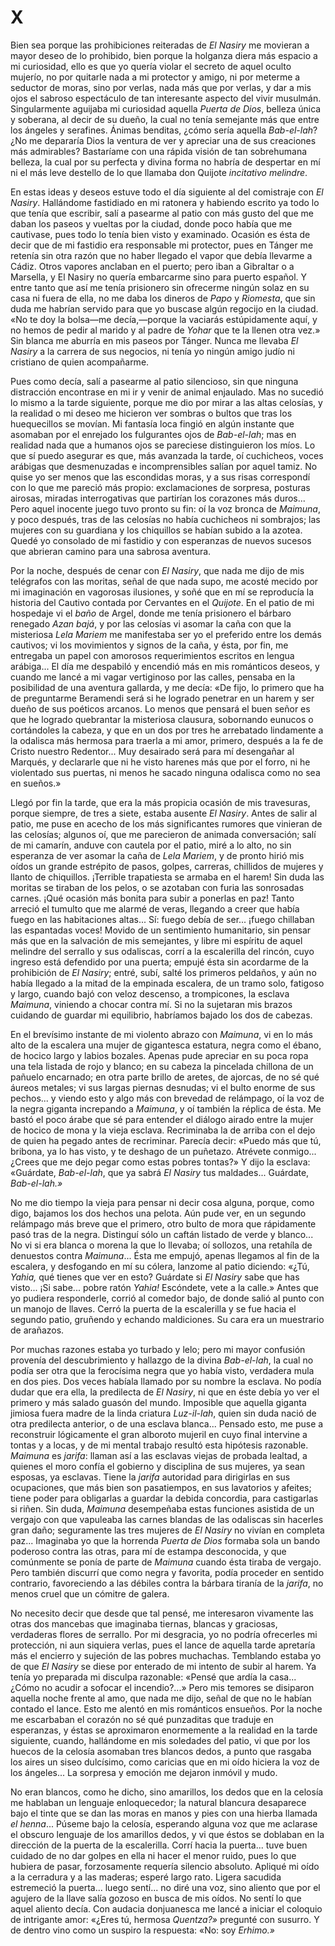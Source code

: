 # X

Bien sea porque las prohibiciones reiteradas de *El Nasiry* me movieran a mayor
deseo de lo prohibido, bien porque la holganza diera más espacio a mi
curiosidad, ello es que yo quería violar el secreto de aquel oculto mujerío, no
por quitarle nada a mi protector y amigo, ni por meterme a seductor de moras,
sino por verlas, nada más que por verlas, y dar a mis ojos el sabroso
espectáculo de tan interesante aspecto del vivir musulmán. Singularmente
aguijaba mi curiosidad aquella *Puerta de Dios*, belleza única y soberana, al
decir de su dueño, la cual no tenía semejante más que entre los ángeles
y serafines. Ánimas benditas, ¿cómo sería aquella *Bab-el-lah*? ¿No me
depararía Dios la ventura de ver y apreciar una de sus creaciones más
admirables?  Bastaríame con una rápida visión de tan sobrehumana belleza, la
cual por su perfecta y divina forma no habría de despertar en mí ni el más leve
destello de lo que llamaba don Quijote *incitativo melindre*.

En estas ideas y deseos estuve todo el día siguiente al del comistraje con *El
Nasiry*. Hallándome fastidiado en mi ratonera y habiendo escrito ya todo lo que
tenía que escribir, salí a pasearme al patio con más gusto del que me daban los
paseos y vueltas por la ciudad, donde poco había que me cautivase, pues todo lo
tenía bien visto y examinado. Ocasión es ésta de decir que de mi fastidio era
responsable mi protector, pues en Tánger me retenía sin otra razón que no haber
llegado el vapor que debía llevarme a Cádiz. Otros vapores anclaban en el
puerto; pero iban a Gibraltar o a Marsella, y El Nasiry no quería embarcarme
sino para puerto español. Y entre tanto que así me tenía prisionero sin
ofrecerme ningún solaz en su casa ni fuera de ella, no me daba los dineros de
*Papo* y *Riomesta*, que sin duda me habrían servido para que yo buscase algún
regocijo en la ciudad. «No te doy la bolsa—me decía,—porque la vaciarás
estúpidamente aquí, y no hemos de pedir al marido y al padre de *Yohar* que te
la llenen otra vez.» Sin blanca me aburría en mis paseos por Tánger. Nunca me
llevaba *El Nasiry* a la carrera de sus negocios, ni tenía yo ningún amigo
judío ni cristiano de quien acompañarme.

Pues como decía, salí a pasearme al patio silencioso, sin que ninguna
distracción encontrase en mi ir y venir de animal enjaulado. Mas no sucedió lo
mismo a la tarde siguiente, porque me dio por mirar a las altas celosías, y la
realidad o mi deseo me hicieron ver sombras o bultos que tras los huequecillos
se movían. Mi fantasía loca fingió en algún instante que asomaban por el
enrejado los fulgurantes ojos de *Bab-el-lah*; mas en realidad nada que
a humanos ojos se pareciese distinguieron los míos. Lo que sí puedo asegurar es
que, más avanzada la tarde, oí cuchicheos, voces arábigas que desmenuzadas
e incomprensibles salían por aquel tamiz. No quise yo ser menos que las
escondidas moras, y a sus risas correspondí con lo que me pareció más propio:
exclamaciones de sorpresa, posturas airosas, miradas interrogativas que
partirían los corazones más duros... Pero aquel inocente juego tuvo pronto su
fin: oí la voz bronca de *Maimuna*, y poco después, tras de las celosías no
había cuchicheos ni sombrajos; las mujeres con su guardiana y los chiquillos se
habían subido a la azotea. Quedé yo consolado de mi fastidio y con esperanzas
de nuevos sucesos que abrieran camino para una sabrosa aventura.

Por la noche, después de cenar con *El Nasiry*, que nada me dijo de mis
telégrafos con las moritas, señal de que nada supo, me acosté mecido por mi
imaginación en vagorosas ilusiones, y soñé que en mí se reproducía la historia
del Cautivo contada por Cervantes en el *Quijote*. En el patio de mi hospedaje
vi el *baño* de Argel, donde me tenía prisionero el bárbaro renegado *Azan
bajá*, y por las celosías vi asomar la caña con que la misteriosa *Lela Mariem*
me manifestaba ser yo el preferido entre los demás cautivos; vi los movimientos
y signos de la caña, y ésta, por fin, me entregaba un papel con amorosos
requerimientos escritos en lengua arábiga... El día me despabiló y encendió más
en mis románticos deseos, y cuando me lancé a mi vagar vertiginoso por las
calles, pensaba en la posibilidad de una aventura gallarda, y me decía: «De
fijo, lo primero que ha de preguntarme Beramendi será si he logrado penetrar en
un harem y ser dueño de sus poéticos arcanos. Lo menos que pensará el buen
señor es que he logrado quebrantar la misteriosa clausura, sobornando eunucos
o cortándoles la cabeza, y que en un dos por tres he arrebatado lindamente a la
odalisca más hermosa para traerla a mi amor, primero, después a la fe de Cristo
nuestro Redentor... Muy desairado será para mí desengañar al Marqués,
y declararle que ni he visto harenes más que por el forro, ni he violentado sus
puertas, ni menos he sacado ninguna odalisca como no sea en sueños.»

Llegó por fin la tarde, que era la más propicia ocasión de mis travesuras,
porque siempre, de tres a siete, estaba ausente *El Nasiry*. Antes de salir al
patio, me puse en acecho de los más significantes rumores que vinieran de las
celosías; algunos oí, que me parecieron de animada conversación; salí de mi
camarín, anduve con cautela por el patio, miré a lo alto, no sin esperanza de
ver asomar la caña de *Lela Mariem*, y de pronto hirió mis oídos un grande
estrépito de pasos, golpes, carreras, chillidos de mujeres y llanto de
chiquillos. ¡Terrible trapatiesta se armaba en el harem! Sin duda las moritas
se tiraban de los pelos, o se azotaban con furia las sonrosadas carnes. ¡Qué
ocasión más bonita para subir a ponerlas en paz! Tanto arreció el tumulto que
me alarmé de veras, llegando a creer que había fuego en las habitaciones
altas... Sí: fuego debía de ser... ¡fuego chillaban las espantadas voces!
Movido de un sentimiento humanitario, sin pensar más que en la salvación de mis
semejantes, y libre mi espíritu de aquel melindre del serrallo y sus odaliscas,
corrí a la escalerilla del rincón, cuyo ingreso está defendido por una puerta;
empujé ésta sin acordarme de la prohibición de *El Nasiry*; entré, subí, salté
los primeros peldaños, y aún no había llegado a la mitad de la empinada
escalera, de un tramo solo, fatigoso y largo, cuando bajó con veloz descenso,
a trompicones, la esclava *Maimuna*, viniendo a chocar contra mí. Si no la
sujetaran mis brazos cuidando de guardar mi equilibrio, habríamos bajado los
dos de cabezas.

En el brevísimo instante de mi violento abrazo con *Maimuna*, vi en lo más alto
de la escalera una mujer de gigantesca estatura, negra como el ébano, de hocico
largo y labios bozales. Apenas pude apreciar en su poca ropa una tela listada
de rojo y blanco; en su cabeza la pincelada chillona de un pañuelo encarnado;
en otra parte brillo de aretes, de ajorcas, de no sé qué áureos metales; vi sus
largas piernas desnudas; vi el bulto enorme de sus pechos... y viendo esto
y algo más con brevedad de relámpago, oí la voz de la negra giganta increpando
a *Maimuna*, y oí también la réplica de ésta. Me bastó el poco árabe que sé
para entender el diálogo airado entre la mujer de hocico de mona y la vieja
esclava. Recriminaba la de arriba con el dejo de quien ha pegado antes de
recriminar. Parecía decir: «Puedo más que tú, bribona, ya lo has visto, y te
deshago de un puñetazo. Atrévete conmigo... ¿Crees que me dejo pegar como estas
pobres tontas?» Y dijo la esclava: «Guárdate, *Bab-el-lah*, que ya sabrá *El
Nasiry* tus maldades... Guárdate, *Bab-el-lah.»*

No me dio tiempo la vieja para pensar ni decir cosa alguna, porque, como digo,
bajamos los dos hechos una pelota. Aún pude ver, en un segundo relámpago más
breve que el primero, otro bulto de mora que rápidamente pasó tras de la negra.
Distinguí sólo un caftán listado de verde y blanco... No vi si era blanca
o morena la que lo llevaba; oí sollozos, una retahíla de denuestos contra
*Maimuna*... Ésta me empujó, apenas llegamos al fin de la escalera,
y desfogando en mí su cólera, lanzome al patio diciendo: «¿Tú, *Yahia,* qué
tienes que ver en esto? Guárdate si *El Nasiry* sabe que has visto... ¡Si
sabe... pobre ratón *Yahia!* Escóndete, vete a la calle.» Antes que yo pudiera
responderle, corrió al comedor bajo, de donde salió al punto con un manojo de
llaves. Cerró la puerta de la escalerilla y se fue hacia el segundo patio,
gruñendo y echando maldiciones. Su cara era un muestrario de arañazos.

Por muchas razones estaba yo turbado y lelo; pero mi mayor confusión provenía
del descubrimiento y hallazgo de la divina *Bab-el-lah*, la cual no podía ser
otra que la ferocísima negra que yo había visto, verdadera mula en dos pies.
Dos veces habíala llamado por su nombre la esclava. No podía dudar que era
ella, la predilecta de *El Nasiry*, ni que en éste debía yo ver el primero
y más salado guasón del mundo. Imposible que aquella giganta jimiosa fuera
madre de la linda criatura *Luz-il-lah*, quien sin duda nació de otra
predilecta anterior, o de una esclava blanca... Pensado esto, me puse
a reconstruir lógicamente el gran alboroto mujeril en cuyo final intervine
a tontas y a locas, y de mi mental trabajo resultó esta hipótesis razonable.
*Maimuna* es *jarifa*: llaman así a las esclavas viejas de probada lealtad,
a quienes el moro confía el gobierno y disciplina de sus mujeres, ya sean
esposas, ya esclavas.  Tiene la *jarifa* autoridad para dirigirlas en sus
ocupaciones, que más bien son pasatiempos, en sus lavatorios y afeites; tiene
poder para obligarlas a guardar la debida concordia, para castigarlas si riñen.
Sin duda, *Maimuna* desempeñaba estas funciones asistida de un vergajo con que
vapuleaba las carnes blandas de las odaliscas sin hacerles gran daño;
seguramente las tres mujeres de *El Nasiry* no vivían en completa paz...
Imaginaba yo que la horrenda *Puerta de Dios* formaba sola un bando poderoso
contra las otras, para mí de estampa desconocida, y que comúnmente se ponía de
parte de *Maimuna* cuando ésta tiraba de vergajo. Pero también discurrí que
como negra y favorita, podía proceder en sentido contrario, favoreciendo a las
débiles contra la bárbara tiranía de la *jarifa*, no menos cruel que un cómitre
de galera.

No necesito decir que desde que tal pensé, me interesaron vivamente las otras
dos mancebas que imaginaba tiernas, blancas y graciosas, verdaderas flores de
serrallo. Por mi desgracia, yo no podría ofrecerles mi protección, ni aun
siquiera verlas, pues el lance de aquella tarde apretaría más el encierro
y sujeción de las pobres muchachas. Temblando estaba yo de que *El Nasiry* se
diese por enterado de mi intento de subir al harem. Ya tenía yo preparada mi
disculpa razonable: «Pensé que ardía la casa... ¿Cómo no acudir a sofocar el
incendio?...» Pero mis temores se disiparon aquella noche frente al amo, que
nada me dijo, señal de que no le habían contado el lance. Esto me alentó en mis
románticos ensueños. Por la noche me escarbaban el corazón no sé qué punzaditas
que traduje en esperanzas, y éstas se aproximaron enormemente a la realidad en
la tarde siguiente, cuando, hallándome en mis soledades del patio, vi que por
los huecos de la celosía asomaban tres blancos dedos, a punto que rasgaba los
aires un siseo dulcísimo, como caricias que en mi oído hiciera la voz de los
ángeles... La sorpresa y emoción me dejaron inmóvil y mudo.

No eran blancos, como he dicho, sino amarillos, los dedos que en la celosía
me hablaban un lenguaje enloquecedor; la natural blancura desaparece bajo
el tinte que se dan las moras en manos y pies con una hierba llamada *el
henna*... Púseme bajo la celosía, esperando alguna voz que me aclarase
el obscuro lenguaje de los amarillos dedos, y vi que éstos se doblaban
en la dirección de la puerta de la escalerilla. Corrí hacia la puerta...
tuve buen cuidado de no dar golpes en ella ni hacer el menor ruido, pues lo
que hubiera de pasar, forzosamente requería silencio absoluto. Apliqué mi
oído a la cerradura y a las maderas; esperé largo rato. Ligera sacudida
estremeció la puerta... luego sentí... no diré una voz, sino aliento que
por el agujero de la llave salía gozoso en busca de mis oídos. No sentí
lo que aquel aliento decía. Con audacia donjuanesca me lancé a iniciar el
coloquio de intrigante amor: «¿Eres tú, hermosa *Quentza?»* pregunté con
susurro. Y de dentro vino como un suspiro la respuesta: «No: soy *Erhimo.»*
